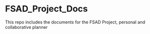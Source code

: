 # FSAD_Project_Docs
This repo includes the documents for the FSAD Project, personal and collaborative planner
